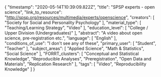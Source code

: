 {
    "timestamp": "2020-05-14T10:39:09.822Z",
    "title": "SPSP experts - open science",
    "link_to_resource": "http://spsp.org/resources/multimedia/experts/openscience",
    "creators": [
        "Society for Social and Personality Psychology"
    ],
    "material_type": [
        "Teaching/Learning Strategy",
        "Video"
    ],
    "education_level": [
        "College / Upper Division (Undergraduates)"
    ],
    "abstract": "A video about open science, pre-registration etc.",
    "language": [
        "English"
    ],
    "conditions_of_use": "I don't see any of these",
    "primary_user": [
        "Student",
        "Teacher"
    ],
    "subject_areas": [
        "Applied Science",
        "Math & Statistics",
        "Social Science"
    ],
    "FORRT_clusters": [
        "Conceptual and Statistical Knowledge",
        "Reproducible Analyses",
        "Preregistration",
        "Open Data and Materials",
        "Replication Research"
    ],
    "tags": [
        "Video",
        "Reproducibility Knowledge"
    ]
}